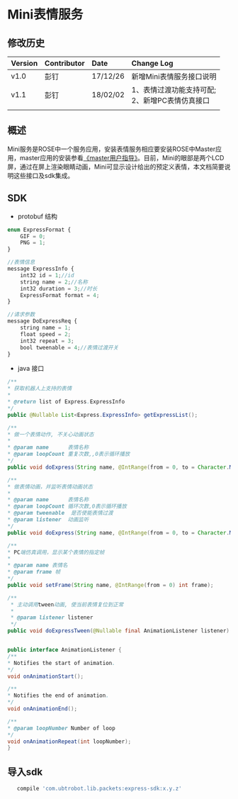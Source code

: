 # Mini表情服务

## 修改历史

|Version |Contributor| Date| Change Log|
|----|:---|:---|:---|
|v1.0|彭钉|17/12/26|新增Mini表情服务接口说明
|v1.1|彭钉|18/02/02|1、表情过渡功能支持可配;<br>2、新增PC表情仿真接口
|||||

## 概述

Mini服务是ROSE中一个服务应用，安装表情服务相应要安装ROSE中Master应用，master应用的安装参看[《master用户指导》](https://10.10.1.34/Rose/rosa_packages_Master/blob/master/doc/user-guide.md)。目前，Mini的眼部是两个LCD屏，通过在屏上渲染眼睛动画，Mini可显示设计给出的预定义表情，本文档简要说明这些接口及sdk集成。

## SDK

* protobuf 结构

```javascript
enum ExpressFormat {
    GIF = 0;
    PNG = 1;
}

//表情信息
message ExpressInfo {
    int32 id = 1;//id
    string name = 2;//名称
    int32 duration = 3;//时长
    ExpressFormat format = 4;
}

//请求参数
message DoExpressReq {
    string name = 1;
    float speed = 2;
    int32 repeat = 3;
    bool tweenable = 4;//表情过渡开关
}

```

* java 接口

```java
/**
* 获取机器人上支持的表情
*
* @return list of Express.ExpressInfo
*/
public @Nullable List<Express.ExpressInfo> getExpressList();

/**
* 做一个表情动作, 不关心动画状态
*
* @param name      表情名称
* @param loopCount 重复次数,,0表示循环播放
*/
public void doExpress(String name, @IntRange(from = 0, to = Character.MAX_VALUE) int loopCount);

/**
* 做表情动画，并监听表情动画状态
*
* @param name      表情名称
* @param loopCount 循环次数,0表示循环播放
* @param tweenable  是否使能表情过渡
* @param listener  动画监听
*/
public void doExpress(String name, @IntRange(from = 0, to = Character.MAX_VALUE) final int loopCount, boolean tweenable, @Nullable final AnimationListener listener);

/**
* PC端仿真调用，显示某个表情的指定帧
*
* @param name 表情名
* @param frame 帧
*/
public void setFrame(String name, @IntRange(from = 0) int frame);

/**
 * 主动调用tween动画, 使当前表情复位到正常
 * 
 * @param listener listener
 */
public void doExpressTween(@Nullable final AnimationListener listener)


public interface AnimationListener {
/**
* Notifies the start of animation.
*/
void onAnimationStart();

/**
* Notifies the end of animation.
*/
void onAnimationEnd();

/**
* @param loopNumber Number of loop
*/
void onAnimationRepeat(int loopNumber);
}

```

## 导入sdk

```groovy
   compile 'com.ubtrobot.lib.packets:express-sdk:x.y.z'
```